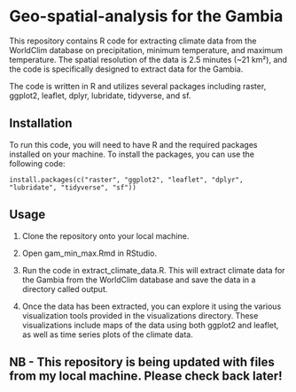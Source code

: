# Geo-spatial-analysis for the Gambia

This repository contains R code for extracting climate data from the WorldClim database on precipitation, minimum temperature, and maximum temperature. The spatial resolution of the data is 2.5 minutes (~21 km²), and the code is specifically designed to extract data for the Gambia.

The code is written in R and utilizes several packages including raster, ggplot2, leaflet, dplyr, lubridate, tidyverse, and sf.

## Installation
To run this code, you will need to have R and the required packages installed on your machine. To install the packages, you can use the following code:

```{r}
install.packages(c("raster", "ggplot2", "leaflet", "dplyr", "lubridate", "tidyverse", "sf"))
```

## Usage

1. Clone the repository onto your local machine.

2. Open gam_min_max.Rmd in RStudio.

3. Run the code in extract_climate_data.R. This will extract climate data for the Gambia from the WorldClim database and save the data in a directory called output.

4. Once the data has been extracted, you can explore it using the various visualization tools provided in the visualizations directory. These visualizations include maps of the data using both ggplot2 and leaflet, as well as time series plots of the climate data.


## NB - This repository is being updated with files from my local machine. Please check back later!







